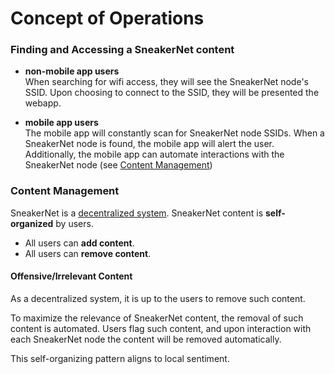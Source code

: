 Concept of Operations
================================================================================

### Finding and Accessing a SneakerNet content
* **non-mobile app users**  
    When searching for wifi access, they will see the SneakerNet node's SSID.
    Upon choosing to connect to the SSID, they will be presented the webapp.

* **mobile app users**  
    The mobile app will constantly scan for SneakerNet node SSIDs. When a
    SneakerNet node is found, the mobile app will alert the user.  
    Additionally, the mobile app can automate interactions with the SneakerNet
    node (see [Content Management](#content-management))

### Content Management
SneakerNet is a [decentralized system](https://en.wikipedia.org/wiki/Decentralised_system).
SneakerNet content is **self-organized** by users.
* All users can **add content**.
* All users can **remove content**.

#### Offensive/Irrelevant Content
As a decentralized system, it is up to the users to remove such content.

To maximize the relevance of SneakerNet content, the removal of such content is
automated. Users flag such content, and upon interaction with each SneakerNet node
the content will be removed automatically.

This self-organizing pattern aligns to local sentiment.
<!-- For more details see the [mathematical proof](/docs/proof.md). -->





